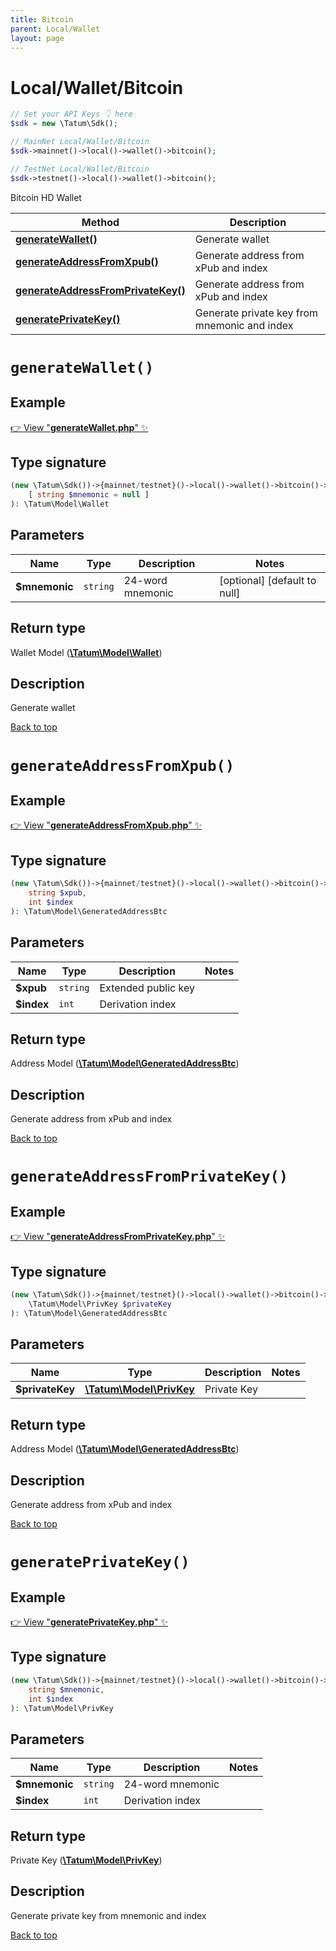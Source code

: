 ```yaml
---
title: Bitcoin
parent: Local/Wallet
layout: page
---
```


# Local/Wallet/Bitcoin

```php
// Set your API Keys 👇 here
$sdk = new \Tatum\Sdk();

// MainNet Local/Wallet/Bitcoin
$sdk->mainnet()->local()->wallet()->bitcoin();

// TestNet Local/Wallet/Bitcoin
$sdk->testnet()->local()->wallet()->bitcoin();
```

Bitcoin HD Wallet

Method | Description
------------- | -------------
[**generateWallet()**](#generatewallet) | Generate wallet
[**generateAddressFromXpub()**](#generateaddressfromxpub) | Generate address from xPub and index
[**generateAddressFromPrivateKey()**](#generateaddressfromprivatekey) | Generate address from xPub and index
[**generatePrivateKey()**](#generateprivatekey) | Generate private key from mnemonic and index

# `generateWallet()`

## Example

[👉 View "**generateWallet.php**" ✨](https://github.com/tatumio/tatum-php/blob/master/examples/Local/Wallet/Bitcoin/generateWallet.php)

## Type signature

```php
(new \Tatum\Sdk())->{mainnet/testnet}()->local()->wallet()->bitcoin()->generateWallet(
    [ string $mnemonic = null ]
): \Tatum\Model\Wallet
```

## Parameters

Name | Type | Description  | Notes
------------- | ------------- | ------------- | -------------
**$mnemonic** | `string` | 24-word mnemonic |  [optional] [default to null]

## Return type

Wallet Model ([**\Tatum\Model\Wallet**](../../../Model/Wallet))

## Description

Generate wallet

[Back to top](#top)


# `generateAddressFromXpub()`

## Example

[👉 View "**generateAddressFromXpub.php**" ✨](https://github.com/tatumio/tatum-php/blob/master/examples/Local/Wallet/Bitcoin/generateAddressFromXpub.php)

## Type signature

```php
(new \Tatum\Sdk())->{mainnet/testnet}()->local()->wallet()->bitcoin()->generateAddressFromXpub(
    string $xpub,
    int $index
): \Tatum\Model\GeneratedAddressBtc
```

## Parameters

Name | Type | Description  | Notes
------------- | ------------- | ------------- | -------------
**$xpub** | `string` | Extended public key | 
**$index** | `int` | Derivation index | 

## Return type

Address Model ([**\Tatum\Model\GeneratedAddressBtc**](../../../Model/GeneratedAddressBtc))

## Description

Generate address from xPub and index

[Back to top](#top)


# `generateAddressFromPrivateKey()`

## Example

[👉 View "**generateAddressFromPrivateKey.php**" ✨](https://github.com/tatumio/tatum-php/blob/master/examples/Local/Wallet/Bitcoin/generateAddressFromPrivateKey.php)

## Type signature

```php
(new \Tatum\Sdk())->{mainnet/testnet}()->local()->wallet()->bitcoin()->generateAddressFromPrivateKey(
    \Tatum\Model\PrivKey $privateKey
): \Tatum\Model\GeneratedAddressBtc
```

## Parameters

Name | Type | Description  | Notes
------------- | ------------- | ------------- | -------------
**$privateKey** | [**\Tatum\Model\PrivKey**](../../../Model/PrivKey) | Private Key | 

## Return type

Address Model ([**\Tatum\Model\GeneratedAddressBtc**](../../../Model/GeneratedAddressBtc))

## Description

Generate address from xPub and index

[Back to top](#top)


# `generatePrivateKey()`

## Example

[👉 View "**generatePrivateKey.php**" ✨](https://github.com/tatumio/tatum-php/blob/master/examples/Local/Wallet/Bitcoin/generatePrivateKey.php)

## Type signature

```php
(new \Tatum\Sdk())->{mainnet/testnet}()->local()->wallet()->bitcoin()->generatePrivateKey(
    string $mnemonic,
    int $index
): \Tatum\Model\PrivKey
```

## Parameters

Name | Type | Description  | Notes
------------- | ------------- | ------------- | -------------
**$mnemonic** | `string` | 24-word mnemonic | 
**$index** | `int` | Derivation index | 

## Return type

Private Key ([**\Tatum\Model\PrivKey**](../../../Model/PrivKey))

## Description

Generate private key from mnemonic and index

[Back to top](#top)

